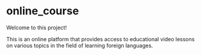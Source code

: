 # online_course
<p>Welcome to this project!</p>
This is an online platform that provides access to educational video lessons on various topics in the field of learning foreign languages.

